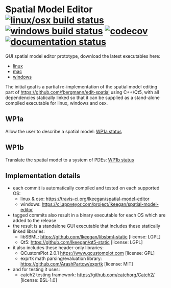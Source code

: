 # Spatial Model Editor [![linux/osx build status](https://travis-ci.org/lkeegan/spatial-model-editor.svg?branch=master)](https://travis-ci.org/lkeegan/spatial-model-editor) [![windows build status](https://ci.appveyor.com/api/projects/status/0m87yyaalrrj5ndn?svg=true)](https://ci.appveyor.com/project/lkeegan/spatial-model-editor) [![codecov](https://codecov.io/gh/lkeegan/spatial-model-editor/branch/master/graph/badge.svg)](https://codecov.io/gh/lkeegan/spatial-model-editor) [![documentation status](https://readthedocs.org/projects/spatial-model-editor/badge/)](https://spatial-model-editor.readthedocs.io/en/latest/)

GUI spatial model editor prototype, download the latest executables here:

  - [linux](https://github.com/lkeegan/spatial-model-editor/releases/latest/download/spatial-model-editor)
  - [mac](https://github.com/lkeegan/spatial-model-editor/releases/latest/download/spatial-model-editor.dmg)
  - [windows](https://github.com/lkeegan/spatial-model-editor/releases/latest/download/spatial-model-editor.exe)

The initial goal is a partial re-implementation of the spatial model editing part of https://github.com/fbergmann/edit-spatial using C++/Qt5, with all dependencies statically linked so that it can be supplied as a stand-alone compiled executable for linux, windows and osx.

## WP1a
Allow the user to describe a spatial model: [WP1a status](https://github.com/lkeegan/spatial-model-editor/projects/1)

## WP1b
Translate the spatial model to a system of PDEs: [WP1b status](https://github.com/lkeegan/spatial-model-editor/projects/2)

## Implementation details

  - each commit is automatically compiled and tested on each supported OS:
    - linux & osx: https://travis-ci.org/lkeegan/spatial-model-editor
    - windows: https://ci.appveyor.com/project/lkeegan/spatial-model-editor
  - tagged commits also result in a binary executable for each OS which are added to the release
  - the result is a standalone GUI executable that includes these statically linked libraries:
    - libSBML: https://github.com/lkeegan/libsbml-static [license: LGPL]
    - Qt5: https://github.com/lkeegan/qt5-static [license: LGPL]
  - it also includes these header-only libraries:
    - QCustomPlot 2.0.1 https://www.qcustomplot.com [license: GPL]
    - exprtk math parsing/evaluation library: https://github.com/ArashPartow/exprtk [license: MIT]
  - and for testing it uses:
    - catch2 testing framework: https://github.com/catchorg/Catch2/ [license: BSL-1.0]
